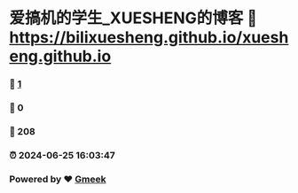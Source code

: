 # 爱搞机的学生_XUESHENG的博客 :link: https://bilixuesheng.github.io/xuesheng.github.io 
### :page_facing_up: [1](https://bilixuesheng.github.io/xuesheng.github.io/tag.html) 
### :speech_balloon: 0 
### :hibiscus: 208 
### :alarm_clock: 2024-06-25 16:03:47 
### Powered by :heart: [Gmeek](https://github.com/Meekdai/Gmeek)
